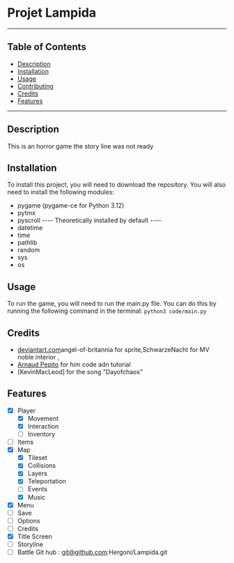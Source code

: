 # Projet Lampida

---
## Table of Contents
- [Description](#description)
- [Installation](#installation)
- [Usage](#usage)
- [Contributing](#contributing)
- [Credits](#credits)
- [Features](#features)

---
## Description
This is an horror game the story line was not ready

## Installation
To install this project, you will need to download the repository. You will also need to install the following modules:
- pygame (pygame-ce for Python 3.12)
- pytmx
- pyscroll
---- Theoretically installed by default ----
- datetime
- time
- pathlib
- random
- sys
- os

## Usage
To run the game, you will need to run the main.py file. You can do this by running the following command in the terminal:
```python3 code/main.py```

## Credits
- [deviantart.com](https://www.deviantart.com/angel-of-britannia/gallery/all)angel-of-britannia for sprite,SchwarzeNacht for MV noble interior ,
- [Arnaud Pepito](https://www.youtube.com/watch?v=oNEufJsq3YM&list=PLjLmCHVI4i2Jj3sA-Z2ua1j2oLczifbTC&index=6) for him code adn tutorial
- [KevinMacLeod] for the song "Dayofchaos"

## Features
- [x] Player
  - [x] Movement
  - [x] Interaction
  - [ ] Inventory
- [ ] Items
- [x] Map
  - [x] Tileset
  - [x] Collisions
  - [x] Layers
  - [x] Teleportation
  - [ ] Events
  - [x] Music
- [x] Menu
- [ ] Save
- [ ] Options
- [ ] Credits
- [X] Title Screen
- [ ] Storyline
- [ ] Battle
Git hub : git@github.com:Hergoni/Lampida.git